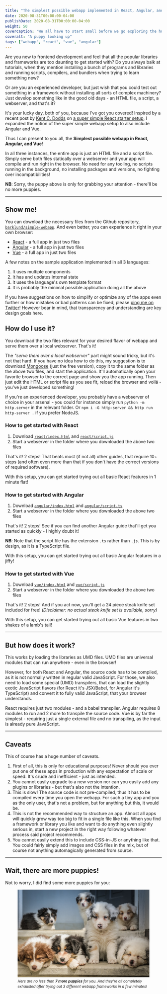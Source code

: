 ```yaml
---
title: "The simplest possible webapp implemented in React, Angular, and Vue"
date: 2020-08-31T00:00:00-04:00
publishDate: 2020-08-31T00:00:00-04:00
weight: 50
covercaption: "We all have to start small before we go exploring the huge and scary world of frontend"
coveralt: "A puppy looking up"
tags: ["webapp", "react", "vue", "angular"]
---
```


Are you new to frontend development and feel that all the popular libraries and frameworks are too daunting to get started with? Do you always balk at tutorials, when they mention installing a bunch of programs and libraries and running scripts, compilers, and bundlers when trying to learn something new?

Or are you an experienced developer, but just wish that you could test out something in a framework without installing all sorts of complex machinery? Just develop something like in the good old days - an HTML file, a script, a webserver, and that's it?

It's your lucky day, both of you, because I've got you covered! Inspired by a recent post by [Kent C. Dodds](https://twitter.com/kentcdodds/) on [a super simple React starter setup](https://kentcdodds.com/blog/super-simple-start-to-react/), I expanded the notion of the super simple webapp setup to also include Angular and Vue.

Thus I can present to you all, the **Simplest possible webapp in React, Angular, and Vue**!

In all three instances, the entire app is just an HTML file and a script file. Simply serve both files statically over a webserver and your app will compile and run right in the browser. No need for any tooling, no scripts running in the background, no installing packages and versions, no fighting over incompatibilities!

**NB**: Sorry, the puppy above is only for grabbing your attention - there'll be no more puppies.

---

## Show me!

You can download the necessary files from the Github repository, [`barklund/simple-webapp`](https://github.com/barklund/simple-webapp). And even better, you can experience it right in your own browser:

* [React](https://barklund.github.io/simple-webapp/public/react/) - a full app in just two files
* [Angular](https://barklund.github.io/simple-webapp/public/angular/) - a full app in just two files
* [Vue](https://barklund.github.io/simple-webapp/public/vue/) - a full app in just two files

A few notes on the sample application implemented in all 3 languages:

1. It uses multiple components
1. It has and updates internal state
1. It uses the language's own template format
1. It is probably the minimal possible application doing all the above

If you have suggestions on how to simplify or optimize any of the apps even further or how mistakes or bad patterns can be fixed, please [ping me on Twitter](https://twitter.com/barklund)! However bear in mind, that transparency and understanding are key design goals here.

## How do I use it?

You download the two files relevant for your desired flavor of webapp and serve them over a local webserver. That's it!

The _"serve them over a local webserver"_ part might sound tricky, but it's not that hard. If you have no idea how to do this, my suggestion is to download [Mongoose](https://www.cesanta.com/binary.html) (just the free version), copy it to the same folder as the above two files, and start the application. It'll automatically open your favorite browser to the correct page and show you the app running. Then just edit the HTML or script file as you see fit, reload the browser and voilá - you've just developed something!

If you're an experienced developer, you probably have a webserver of choice in your arsenal - you could for instance simply run `python -m http.server` in the relevant folder. Or `npm i -G http-server && http run http-server .` if you prefer NodeJS.

### How to get started with React

1. Download [`react/index.html`](https://raw.githubusercontent.com/barklund/simple-webapp/main/public/react/index.html) and [`react/script.js`](https://raw.githubusercontent.com/barklund/simple-webapp/main/public/react/script.js)
2. Start a webserver in the folder where you downloaded the above two files

That's it! 2 steps! That beats most (if not all) other guides, that require 10+ steps (and often even more than that if you don't have the correct versions of required software).

With this setup, you can get started trying out all basic React features in 1 minute flat!

### How to get started with Angular

1. Download [`angular/index.html`](https://raw.githubusercontent.com/barklund/simple-webapp/main/public/angular/index.html) and [`angular/script.ts`](https://raw.githubusercontent.com/barklund/simple-webapp/main/public/angular/script.ts)
2. Start a webserver in the folder where you downloaded the above two files

That's it! 2 steps! See if you can find another Angular guide that'll get you started as quickly - I highly doubt it!

**NB**: Note that the script file has the extension `.ts` rather than `.js`. This is by design, as it is a TypeScript file.

With this setup, you can get started trying out all basic Angular features in a jiffy!

### How to get started with Vue

1. Download [`vue/index.html`](https://raw.githubusercontent.com/barklund/simple-webapp/main/public/vue/index.html) and [`vue/script.js`](https://raw.githubusercontent.com/barklund/simple-webapp/main/public/vue/script.js)
2. Start a webserver in the folder where you downloaded the above two files

That's it! 2 steps! And if you act now, you'll get a 24 piece steak knife set included for free! _(Disclaimer: no actual steak knife set is available, sorry)_

With this setup, you can get started trying out all basic Vue features in two shakes of a lamb's tail!

--- 

## But how does it work?

This works by loading the libraries as UMD files. UMD files are universal modules that can run anywhere - even in the browser!

However, for both React and Angular, the source code has to be compiled, as it is not normally written in regular valid JavaScript. For those, we also need to load some special (UMD) transpilers, that can load the slightly exotic JavaScript flavors (for React it's JSX/Babel, for Angular it's TypeScript) and convert it to fully valid JavaScript, that your browser understands.

React requires just two modules - and a babel transpiler. Angular requires 8 modules to run and 2 more to transpile the source code. Vue is by far the simplest - requiring just a single external file and no transpiling, as the input is already pure JavaScript.

--- 

## Caveats

This of course has a huge number of caveats.

1. First of all, this is only for educational purposes! Never should you ever put one of these apps in production with any expectation of scale or speed. It's crude and inefficient - just as intended.
1. You cannot easily upgrade to a new version nor can you easily add any plugins or libraries - but that's also not the intention.
1. This is slow! The source code is not pre-compiled, thus it has to be compiled every time you open the webapp. For such a tiny app and you as the only user, that's not a problem, but for anything but this, it would be.
1. This is not the recommended way to structure an app. Almost all apps will quickly grow way too big to fit in a single file like this. When you find a framework or library you like and want to do anything even slightly serious in, start a new project in the right way following whatever process said project recommends.
1. You cannot easily extend this to include CSS-in-JS or anything like that. You could fairly simply add images and CSS files in the mix, but of course not anything automagically generated from source.

---

## Wait, there are more puppies!

Not to worry, I did find some more puppies for you:

<figure>
<a href="./puppies.jpg"><img src="./puppies.jpg" alt="7 puppies" /></a>
<caption><em><small>Here are no less than <strong>7 more puppies</strong> for you. And they're all completely exhausted after trying out 3 different webapp frameworks in a few minutes!</small></em></caption>
</figure>


